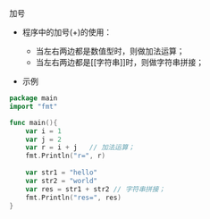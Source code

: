 加号

* 程序中的加号(+)的使用：
  - 当左右两边都是数值型时，则做加法运算；
  - 当左右两边都是[[字符串]]时，则做字符串拼接；

* 示例

```go
package main
import "fmt"

func main(){
	var i = 1
	var j = 2
	var r = i + j   // 加法运算；
	fmt.Println("r=", r)
	
	var str1 = "hello"
	var str2 = "world"
	var res = str1 + str2 // 字符串拼接；
	fmt.Println("res=", res)
}
```

